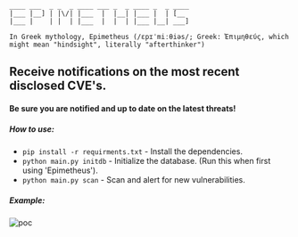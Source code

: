     ____ ___  _ _  _ ____ ___ _  _ ____ _  _ ____
    |___ |__] | |\/| |___  |  |__| |___ |  | [__
    |___ |    | |  | |___  |  |  | |___ |__| ___]
                                                
    In Greek mythology, Epimetheus (/ɛpɪˈmiːθiəs/; Greek: Ἐπιμηθεύς, which might mean "hindsight", literally "afterthinker")

## Receive notifications on the most recent disclosed CVE's.
#### Be sure you are notified and up to date on the latest threats!


##### How to use:
  * `pip install -r requirments.txt` - Install the dependencies.
  * `python main.py initdb` - Initialize the database. (Run this when first using 'Epimetheus').
  * `python main.py scan` - Scan and alert for new vulnerabilities.

##### Example:
![poc](https://user-images.githubusercontent.com/35051260/121968145-a8ab7080-cd69-11eb-97e9-87cc094b3687.gif)

